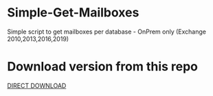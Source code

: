 # Simple-Get-Mailboxes
Simple script to get mailboxes per database - OnPrem only (Exchange 2010,2013,2016,2019)

# Download version from this repo

[DIRECT DOWNLOAD](https://raw.githubusercontent.com/SammyKrosoft/Simple-Get-Mailboxes/main/GetMailboxForeachDB.ps1)
